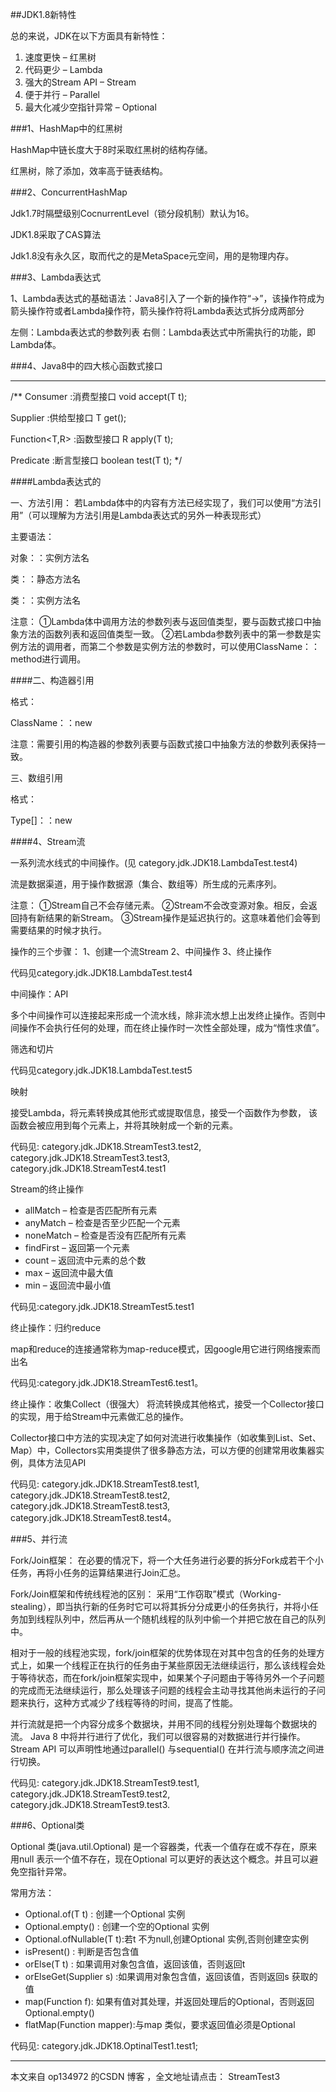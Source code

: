##JDK1.8新特性
<p>总的来说，JDK在以下方面具有新特性：</p>
 
1. 速度更快 – 红黑树 
2. 代码更少 – Lambda 
3. 强大的Stream API – Stream 
4. 便于并行 – Parallel 
5. 最大化减少空指针异常 – Optional

###1、HashMap中的红黑树

HashMap中链长度大于8时采取红黑树的结构存储。

红黑树，除了添加，效率高于链表结构。

###2、ConcurrentHashMap

Jdk1.7时隔壁级别CocnurrentLevel（锁分段机制）默认为16。

JDK1.8采取了CAS算法

Jdk1.8没有永久区，取而代之的是MetaSpace元空间，用的是物理内存。

###3、Lambda表达式

1、Lambda表达式的基础语法：Java8引入了一个新的操作符“->”，该操作符成为箭头操作符或者Lambda操作符，箭头操作符将Lambda表达式拆分成两部分

左侧：Lambda表达式的参数列表 
右侧：Lambda表达式中所需执行的功能，即Lambda体。


###4、Java8中的四大核心函数式接口

-------------------------------
/**
Consumer<T> :消费型接口
    void accept(T t);

Supplier<T> :供给型接口
    T get();

Function<T,R> :函数型接口
    R apply(T t);

Predicate<T> :断言型接口
    boolean test(T t);
*/

####Lambda表达式的 

一、方法引用： 
若Lambda体中的内容有方法已经实现了，我们可以使用“方法引用”（可以理解为方法引用是Lambda表达式的另外一种表现形式）

主要语法：

对象：：实例方法名

类：：静态方法名

类：：实例方法名

注意： 
①Lambda体中调用方法的参数列表与返回值类型，要与函数式接口中抽象方法的函数列表和返回值类型一致。 
②若Lambda参数列表中的第一参数是实例方法的调用者，而第二个参数是实例方法的参数时，可以使用ClassName：：method进行调用。

####二、构造器引用

格式：

ClassName：：new

注意：需要引用的构造器的参数列表要与函数式接口中抽象方法的参数列表保持一致。

三、数组引用

格式：

Type[]：：new

####4、Stream流

一系列流水线式的中间操作。(见 category.jdk.JDK18.LambdaTest.test4)

流是数据渠道，用于操作数据源（集合、数组等）所生成的元素序列。

注意： 
①Stream自己不会存储元素。 
②Stream不会改变源对象。相反，会返回持有新结果的新Stream。 
③Stream操作是延迟执行的。这意味着他们会等到需要结果的时候才执行。



操作的三个步骤： 
1、创建一个流Stream 
2、中间操作 
3、终止操作

代码见category.jdk.JDK18.LambdaTest.test4

中间操作：API

多个中间操作可以连接起来形成一个流水线，除非流水想上出发终止操作。否则中间操作不会执行任何的处理，而在终止操作时一次性全部处理，成为“惰性求值”。

筛选和切片

代码见category.jdk.JDK18.LambdaTest.test5

映射 

接受Lambda，将元素转换成其他形式或提取信息，接受一个函数作为参数， 该函数会被应用到每个元素上，并将其映射成一个新的元素。

代码见:
    category.jdk.JDK18.StreamTest3.test2,
    category.jdk.JDK18.StreamTest3.test3,
    category.jdk.JDK18.StreamTest4.test1


Stream的终止操作 
- allMatch – 检查是否匹配所有元素 
- anyMatch – 检查是否至少匹配一个元素 
- noneMatch – 检查是否没有匹配所有元素 
- findFirst – 返回第一个元素 
- count – 返回流中元素的总个数 
- max – 返回流中最大值 
- min – 返回流中最小值

代码见:category.jdk.JDK18.StreamTest5.test1

终止操作：归约reduce

map和reduce的连接通常称为map-reduce模式，因google用它进行网络搜索而出名

代码见:category.jdk.JDK18.StreamTest6.test1。

终止操作：收集Collect（很强大） 
将流转换成其他格式，接受一个Collector接口的实现，用于给Stream中元素做汇总的操作。

Collector接口中方法的实现决定了如何对流进行收集操作（如收集到List、Set、Map）中，Collectors实用类提供了很多静态方法，可以方便的创建常用收集器实例，具体方法见API

代码见:
      category.jdk.JDK18.StreamTest8.test1,
      category.jdk.JDK18.StreamTest8.test2,
      category.jdk.JDK18.StreamTest8.test3,
      category.jdk.JDK18.StreamTest8.test4。

###5、并行流
    
Fork/Join框架： 
在必要的情况下，将一个大任务进行必要的拆分Fork成若干个小任务，再将小任务的运算结果进行Join汇总。

Fork/Join框架和传统线程池的区别： 
采用“工作窃取”模式（Working-stealing），即当执行新的任务时它可以将其拆分分成更小的任务执行，并将小任务加到线程队列中，然后再从一个随机线程的队列中偷一个并把它放在自己的队列中。

相对于一般的线程池实现，fork/join框架的优势体现在对其中包含的任务的处理方式上，如果一个线程正在执行的任务由于某些原因无法继续运行，那么该线程会处于等待状态，而在fork/join框架实现中，如果某个子问题由于等待另外一个子问题的完成而无法继续运行，那么处理该子问题的线程会主动寻找其他尚未运行的子问题来执行，这种方式减少了线程等待的时间，提高了性能。

并行流就是把一个内容分成多个数据块，并用不同的线程分别处理每个数据块的流。 
Java 8 中将并行进行了优化，我们可以很容易的对数据进行并行操作。Stream API 可以声明性地通过parallel() 与sequential() 在并行流与顺序流之间进行切换。
    
代码见:
      category.jdk.JDK18.StreamTest9.test1,
      category.jdk.JDK18.StreamTest9.test2,
      category.jdk.JDK18.StreamTest9.test3.    

###6、Optional类
   
Optional<T> 类(java.util.Optional) 是一个容器类，代表一个值存在或不存在，原来用null 表示一个值不存在，现在Optional 可以更好的表达这个概念。并且可以避免空指针异常。

常用方法： 
- Optional.of(T t) : 创建一个Optional 实例 
- Optional.empty() : 创建一个空的Optional 实例 
- Optional.ofNullable(T t):若t 不为null,创建Optional 实例,否则创建空实例 
- isPresent() : 判断是否包含值 
- orElse(T t) : 如果调用对象包含值，返回该值，否则返回t 
- orElseGet(Supplier s) :如果调用对象包含值，返回该值，否则返回s 获取的值 
- map(Function f): 如果有值对其处理，并返回处理后的Optional，否则返回Optional.empty() 
- flatMap(Function mapper):与map 类似，要求返回值必须是Optional

代码见:
      category.jdk.JDK18.OptinalTest1.test1;   
   
---------------------
本文来自 op134972 的CSDN 博客 ，全文地址请点击：
StreamTest3